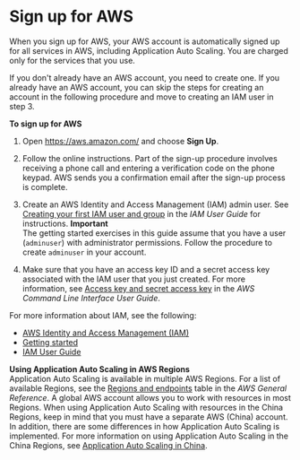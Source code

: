 # Sign up for AWS<a name="sign-up-for-aws"></a>

When you sign up for AWS, your AWS account is automatically signed up for all services in AWS, including Application Auto Scaling\. You are charged only for the services that you use\. 

If you don't already have an AWS account, you need to create one\. If you already have an AWS account, you can skip the steps for creating an account in the following procedure and move to creating an IAM user in step 3\.<a name="set-up-aws-account"></a>

**To sign up for AWS**

1. Open [https://aws\.amazon\.com/](https://aws.amazon.com/) and choose **Sign Up**\.

1. Follow the online instructions\. Part of the sign\-up procedure involves receiving a phone call and entering a verification code on the phone keypad\. AWS sends you a confirmation email after the sign\-up process is complete\.

1. Create an AWS Identity and Access Management \(IAM\) admin user\. See [Creating your first IAM user and group](https://docs.aws.amazon.com/IAM/latest/UserGuide/getting-started_create-admin-group.html) in the *IAM User Guide* for instructions\. 
**Important**  
The getting started exercises in this guide assume that you have a user \(`adminuser`\) with administrator permissions\. Follow the procedure to create `adminuser` in your account\.

1. Make sure that you have an access key ID and a secret access key associated with the IAM user that you just created\. For more information, see [Access key and secret access key](https://docs.aws.amazon.com/cli/latest/userguide/cli-chap-configure.html#cli-quick-configuration-creds) in the *AWS Command Line Interface User Guide*\.

For more information about IAM, see the following:
+ [AWS Identity and Access Management \(IAM\)](https://aws.amazon.com/iam/)
+ [Getting started](https://docs.aws.amazon.com/IAM/latest/UserGuide/getting-started.html)
+ [IAM User Guide](https://docs.aws.amazon.com/IAM/latest/UserGuide/)

**Using Application Auto Scaling in AWS Regions**  
Application Auto Scaling is available in multiple AWS Regions\. For a list of available Regions, see the [Regions and endpoints](https://docs.aws.amazon.com/general/latest/gr/as-app.html) table in the *AWS General Reference*\. A global AWS account allows you to work with resources in most Regions\. When using Application Auto Scaling with resources in the China Regions, keep in mind that you must have a separate AWS \(China\) account\. In addition, there are some differences in how Application Auto Scaling is implemented\. For more information on using Application Auto Scaling in the China Regions, see [Application Auto Scaling in China](https://docs.amazonaws.cn/en_us/aws/latest/userguide/application-auto-scaling.html)\.